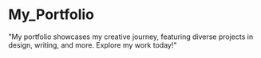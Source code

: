 # My_Portfolio
"My portfolio showcases my creative journey, featuring diverse projects in design, writing, and more. Explore my work today!"
